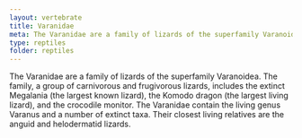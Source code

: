 ```yaml
---
layout: vertebrate
title: Varanidae
meta: The Varanidae are a family of lizards of the superfamily Varanoidea. The family, a group of carnivorous and frugivorous lizards, includes the extinct Megalania (the largest known lizard), the Komodo dragon (the largest living lizard), and the crocodile monitor. The Varanidae contain the living genus Varanus and a number of extinct taxa. Their closest living relatives are the anguid and helodermatid lizards.
type: reptiles
folder: reptiles
---
```


The Varanidae are a family of lizards of the superfamily Varanoidea. The family, a group of carnivorous and frugivorous lizards, includes the extinct Megalania (the largest known lizard), the Komodo dragon (the largest living lizard), and the crocodile monitor. The Varanidae contain the living genus Varanus and a number of extinct taxa. Their closest living relatives are the anguid and helodermatid lizards.
